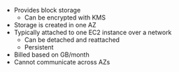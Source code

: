 - Provides block storage
	- Can be encrypted with KMS
- Storage is created in one AZ
- Typically attached to one EC2 instance over a network
	- Can be detached and reattached
	- Persistent
- Billed based on GB/month
- Cannot communicate across AZs